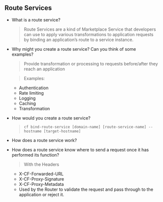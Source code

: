 ## Route Services

- What is a route service?
  > Route Services are a kind of Marketplace Service that developers can use to apply various transformations to application requests by binding an application’s route to a service instance.
  
- Why might you create a route service? Can you think of some examples?

  > Provide transformation or processing to requests before/after they reach an application

  > Examples:
  - Authentication
  - Rate limiting
  - Logging 
  - Caching
  - Transformation 


- How would you create a route service?

  > `cf bind-route-service [domain-name] [route-service-name] --hostname [target-hostname]`

- How does a route service work?
- How does a route service know where to send a request once it has performed its function?

  > With the Headers
    * X-CF-Forwarded-URL
    * X-CF-Proxy-Signature
    * X-CF-Proxy-Metadata
    - Used by the Router to validate the request and pass through to the application or reject it.
